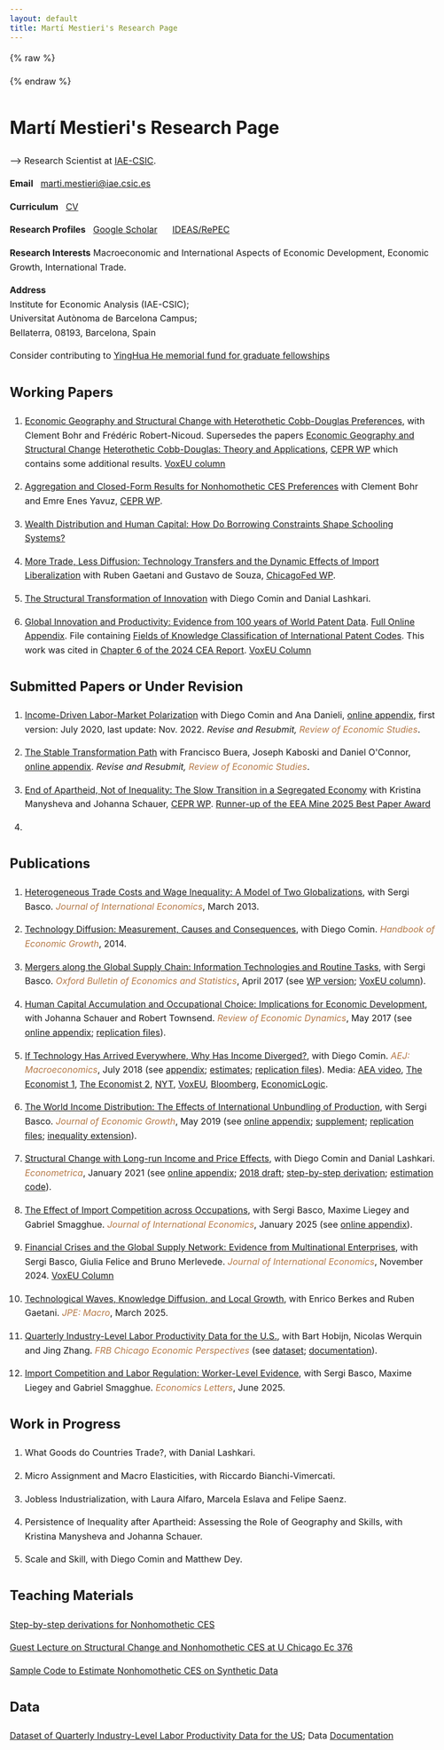 ```yaml
---
layout: default
title: Martí Mestieri's Research Page
---
```

<meta name="viewport" content="width=device-width, initial-scale=1">

{% raw %}
<style>
  blue {
  color: #B47846;  
} 
  pink {
  color: #FF5470; /* Vibrant coral pink */
  }

/* Set base styles */
body {
  font-size: 1.0rem;
  max-width: 80%;
  margin: auto;
  line-height: 1.6;
}

img {
  width: 25%;
  display: block;
  margin-left: 0;
  max-width: 100%; /* Ensures the image does not overflow */
  height: auto;
}

/* Responsive design for smaller screens */
@media (max-width: 768px) {
  body {
    font-size: 0.95rem;
    max-width: 90%;
  }
  
  img {
    width: 25%; /* Increase image size slightly on tablets */
  }
}

@media (max-width: 480px) {
  body {
    font-size: 0.85rem;
    max-width: 95%;
  }
  
  img {
    width: 50%; /* Make image bigger for small screens */
  }
}
</style>
{% endraw %}
<meta name="viewport" content="width=device-width, initial-scale=1">
# Martí Mestieri's Research Page
-->
Research Scientist at [IAE-CSIC](https://www.iae.csic.es/index.php?lang=ing).

**Email** &nbsp; marti.mestieri@iae.csic.es
  
**Curriculum** &nbsp; [CV](https://www.dropbox.com/scl/fi/2vg3wmp99uxt04h96f3px/mestieri_cv_july25.pdf?rlkey=o0nyuyowrwmy8jvaho89zxjzi&dl=0)  

**Research Profiles** &nbsp; [Google Scholar](https://scholar.google.com/citations?user=jXvJF9MAAAAJ&hl=ca)&nbsp; &nbsp; &nbsp; [IDEAS/RePEC](https://ideas.repec.org/f/pme510.html)

**Research Interests**   Macroeconomic and International Aspects of Economic Development, Economic Growth, International Trade.

**Address**  
Institute for Economic Analysis (IAE-CSIC);  
Universitat Autònoma de Barcelona Campus;  
Bellaterra, 08193, Barcelona, Spain

Consider contributing to [YingHua He memorial fund for graduate fellowships](https://riceconnect.rice.edu/donation/yinghua-he-memorial)
                                                                                 
## Working Papers

1.  [Economic Geography and Structural Change with Heterothetic
Cobb-Douglas Preferences](https://www.dropbox.com/scl/fi/xo7rapzw5rcoed6pvjf79/EcoGeo-StructChange-HCD.pdf?rlkey=ddjsji9a0rugt3mtncnyocf1n&dl=0), with Clement Bohr and Frédéric Robert-Nicoud. Supersedes the papers [Economic Geography and Structural Change](https://www.dropbox.com/scl/fi/bxhfrsu67d2nd9vpth9kk/BohrMestieriRobertnicoud.pdf?rlkey=mkg3m5n697su8r34flqa146lm&dl=0)  [Heterothetic Cobb-Douglas: Theory and Applications](https://www.dropbox.com/s/4ib6vfi0og7ixop/bmrn_hcd.pdf?dl=0), [CEPR WP](https://cepr.org/publications/dp18077) which contains some additional results. [VoxEU column](https://cepr.org/voxeu/columns/engels-law-land-how-structural-change-and-regional-disparities-shape-one-another)

2. [Aggregation and Closed-Form Results
for Nonhomothetic CES Preferences](https://www.dropbox.com/scl/fi/obu49nw8d74wyeh64fc9f/BMY_closedform.pdf?rlkey=inrafvfuv22xz0z58pgb9oeqy&dl=0) with Clement Bohr and Emre Enes Yavuz, [CEPR WP](https://cepr.org/publications/dp18606).

3. [Wealth Distribution and Human Capital: How Do Borrowing Constraints Shape Schooling Systems?](https://www.dropbox.com/s/w0fc7sthxh0mhtx/mestieri_wealthdistrib_humancapital.pdf?dl=0)

4. [More Trade, Less Diffusion: Technology Transfers and the Dynamic Effects of Import Liberalization](https://www.dropbox.com/scl/fi/y5l2ym51sj576dvtwt5en/dgm_mar2025.pdf?rlkey=e4bj483w6nidv67zyrj5crjcc&dl=0) with Ruben Gaetani and Gustavo de Souza, [ChicagoFed WP](https://www.chicagofed.org/-/media/publications/working-papers/2024/wp2024-20.pdf?sc_lang=en).

5. [The Structural Transformation of Innovation](https://www.dropbox.com/scl/fi/v6hx2gn2g6g2hpmygllpk/CLM2.pdf?rlkey=0y9sjmiksgxm39w2pbep0zjq2&dl=0) with Diego Comin and Danial Lashkari.

6. [Global Innovation and Productivity: Evidence from 100 years of World Patent Data](https://www.dropbox.com/scl/fi/3nbtp328lugkp82lrytbn/bmm.pdf?rlkey=yaw5hgq9eav4vo6c7gt74ieuv&dl=0). [Full Online Appendix](https://www.dropbox.com/s/223f712mupuij5v/bmm_oa.pdf?dl=0). File containing [Fields of Knowledge Classification of International Patent Codes](https://www.dropbox.com/s/sne8ac9t22pwcy3/Fields_of_knowledge.csv?dl=0). This work was cited in [Chapter 6 of the 2024 CEA Report](https://www.whitehouse.gov/wp-content/uploads/2024/03/ERP-2024-CHAPTER-6.pdf). [VoxEU Column](https://cepr.org/voxeu/columns/it-takes-village-create-idea-knowledge-spillovers-and-productivity-over-past-hundred)
   
   
## Submitted Papers or Under Revision

1. [Income-Driven Labor-Market Polarization](https://www.dropbox.com/s/4c3ow4flycqnymd/cdm.pdf?dl=0) with Diego Comin and Ana Danieli,
    [online appendix](https://www.dropbox.com/s/cu2hv6z8u9633rb/cdm_oa.pdf?dl=0), first version: July 2020, last update: Nov. 2022. *Revise and Resubmit,<blue> Review of Economic Studies</blue>*.
    

2. [The Stable Transformation Path](https://www.dropbox.com/scl/fi/42sxsm4ahgxeh9wgcwx8x/bkmo_july24.pdf?rlkey=3p22096kggjzi6zg2mopvgoj6&dl=0)
    with Francisco Buera, Joseph Kaboski and Daniel O'Connor, 
    [online appendix](https://www.dropbox.com/scl/fi/g9fxctt7edatpbjxvptm4/bkmo_oa_july24.pdf?rlkey=re54p78yaiczlqq1ilzq8teu4&dl=0). *Revise and Resubmit,<blue> Review of Economic Studies</blue>*.

3. [End of Apartheid, Not of Inequality: The Slow Transition in a Segregated Economy](https://www.dropbox.com/scl/fi/4q79efmqe94pbkl3zq18p/MMS.pdf?rlkey=ertuj2kk3wxzl1ik0khz5dz2d&dl=0) with Kristina Manysheva and Johanna Schauer, [CEPR WP](https://hub.cepr.org/civicrm/file?id=241935&eid=256008&fcs=2eddbf108c3edd1775a9824651b70a6fb9ed9ae79cf68bfde242d61cda371469_1752890681_168). [Runner-up of the EEA Mine 2025 Best Paper Award](https://www.eeassoc.org/mine-best-paper-award)

4. 


## Publications

1. [Heterogeneous Trade Costs and Wage Inequality: A Model of Two Globalizations](https://www.dropbox.com/s/ek1tnn8osqoolx3/BM2G.pdf?dl=0), with Sergi Basco. *<blue>Journal of International Economics</blue>*, March 2013.

2. [Technology Diffusion: Measurement, Causes and Consequences](https://www.dropbox.com/s/wb4t5a6jn2qkfdx/CM_chapter.pdf?dl=0), with Diego Comin. *<blue>Handbook of Economic Growth</blue>*, 2014.

3. [Mergers along the Global Supply Chain: Information Technologies and Routine Tasks](https://www.dropbox.com/s/dbevybjgig53owv/BM_MandA.pdf?dl=0), with Sergi Basco. *<blue>Oxford Bulletin of Economics and Statistics</blue>*, April 2017 (see [WP version](https://www.dropbox.com/s/9zb0f8drntg5zz0/BM_MandAR.pdf?dl=0); [VoxEU column](http://www.voxeu.org/article/ict-and-global-supply-chains)).

4. [Human Capital Accumulation and Occupational Choice: Implications for Economic Development](https://www.dropbox.com/s/i9y5hhldhf8sf2z/MST_rev.pdf?dl=0), with Johanna Schauer and Robert Townsend. *<blue>Review of Economic Dynamics</blue>*, May 2017 (see [online appendix](https://www.dropbox.com/s/7nmwugrvgbw5q3a/MST_rev_onlineappendix.pdf?dl=0); [replication files](https://www.dropbox.com/s/p3wkhbsmytj9rnx/MST_replication_files.zip?dl=0)).

5. [If Technology Has Arrived Everywhere, Why Has Income Diverged?](https://www.dropbox.com/s/l04exb9tn9zcsdt/CM_transition.pdf?dl=0), with Diego Comin. *<blue>AEJ: Macroeconomics</blue>*, July 2018 (see [appendix](https://www.dropbox.com/s/hpmdrvmg5bbwe0p/CM_transition_appendix.pdf?dl=0); [estimates](https://www.dropbox.com/s/y34zbbnuji9mley/CM_online_results.csv?dl=0); [replication files](https://sites.google.com/site/martimestieri/replication%20files.zip?attredirects=0&d=1)). Media: [AEA video](https://www.aeaweb.org/research/technology-intensity-of-use-income-divergence), [The Economist 1](http://www.economist.com/news/briefing/21679448-pace-business-really-getting-quicker-creed-speed), [The Economist 2](https://www.economist.com/finance-and-economics/2023/07/16/your-employer-is-probably-unprepared-for-artificial-intelligence), [NYT](http://economix.blogs.nytimes.com/2013/05/10/technology-as-a-driver-of-growth-or-not/), [VoxEU](http://www.voxeu.org/article/technology-and-income-dynamics-1800-2000), [Bloomberg](http://www.bloomberg.com/news/2013-05-09/fed-in-2008-showed-panic-of-1907-was-excessive-cutting-research.html), [EconomicLogic](http://economiclogic.blogspot.com.es/2013/06/income-divergence-in-face-of-faster.html).

6. [The World Income Distribution: The Effects of International Unbundling of Production](https://www.dropbox.com/s/czqzvaqwtgmk5hs/BMU_rev.pdf?dl=0), with Sergi Basco. *<blue>Journal of Economic Growth</blue>*, May 2019 (see [online appendix](https://www.dropbox.com/s/sgwdn0qb2kwca8k/BMU_onlineappendix_rev.pdf?dl=0); [supplement](https://www.dropbox.com/s/teu5685tej9tt54/BMP3_additional_results_rev2.pdf?dl=0); [replication files](https://www.dropbox.com/s/94zy8f7iwh2yvvl/replication%20files%20bmp3.zip?dl=0); [inequality extension](https://www.dropbox.com/s/83ty9lv2lem87y1/BM_Trade_and_within_inequality.pdf?dl=0)).

7. [Structural Change with Long-run Income and Price Effects](https://www.dropbox.com/s/prta8e8rul85w6i/CLM_final.pdf?dl=0), with Diego Comin and Danial Lashkari. *<blue>Econometrica</blue>*, January 2021 (see [online appendix](https://www.dropbox.com/s/k0n1wc79z3u10ck/CLM_onlineappendix_final.pdf?dl=0); [2018 draft](https://www.dropbox.com/s/98e9tjnx3nhlhdd/CLM_rev2.pdf?dl=0); [step-by-step derivation](https://www.dropbox.com/s/b5r76pev48xo6is/nhcesstepbystep.pdf?dl=0); [estimation code](https://www.dropbox.com/s/adzdfl0najc7jc5/estimation_nhces.zip?dl=0)).

8. [The Effect of Import Competition across Occupations](https://www.dropbox.com/scl/fi/5atxvzy3830u57pg93v0f/blms_rev2.pdf?rlkey=02gzztb1bzbcc3db9547fk566&dl=0), with Sergi Basco, Maxime Liegey and Gabriel Smagghue. *<blue>Journal of International Economics</blue>*, January 2025 (see [online appendix](https://www.dropbox.com/scl/fi/r2gng6ycegyyaioicrl8g/blms_rev2_oa.pdf?rlkey=6ddy9deto2gv41qqavcrtrqu3&dl=0)).

9. [Financial Crises and the Global Supply Network: Evidence from Multinational Enterprises](https://www.dropbox.com/scl/fi/6b3lvswv3cnm98pwiyawd/BFMM_Economic_Crises_and_the_Global_Supply_Chain_rev.pdf?rlkey=szf700evtygpjqx8pji2icda0&dl=0), with Sergi Basco, Giulia Felice and Bruno Merlevede. *<blue>Journal of International Economics</blue>*, November 2024. [VoxEU Column](https://cepr.org/voxeu/columns/financial-crises-and-global-supply-network-evidence-multinational-enterprises)

10. [Technological Waves, Knowledge Diffusion, and Local Growth](https://www.dropbox.com/scl/fi/jzjsn0dxzx366wj47qd4d/bgm.pdf?rlkey=ac1wvsimj4y7jpmccbkpse3bf&dl=0), with Enrico Berkes and Ruben Gaetani. *<blue>JPE: Macro</blue>*, March 2025.

11. [Quarterly Industry-Level Labor Productivity Data for the U.S.](https://www.dropbox.com/scl/fi/gcxep9beveqbb5ob52nnx/Productivity_EP.pdf?rlkey=o5vjpc8s941lq727tf6nazi27&dl=0), with Bart Hobijn, Nicolas Werquin and Jing Zhang. *<blue>FRB Chicago Economic Perspectives</blue>* (see [dataset](https://www.chicagofed.org/-/media/others/people/research-resources/hobijin-bart/qilp.xlsx); [documentation](https://www.chicagofed.org/-/media/others/people/research-resources/hobijin-bart/qilp-release-notes.pdf)).

12. [Import Competition and Labor Regulation: Worker-Level Evidence](https://www.dropbox.com/scl/fi/yj5s143szs60qsgupjkgs/blms_regulation.pdf?rlkey=47vw3afhl8tvhp5nufeia0kij&dl=0), with Sergi Basco, Maxime Liegey and Gabriel Smagghue. *<blue>Economics Letters</blue>*, June 2025.

    
## Work in Progress 

1. What Goods do Countries Trade?, with Danial Lashkari.

2. Micro Assignment and Macro Elasticities, with Riccardo Bianchi-Vimercati.

3. Jobless Industrialization, with Laura Alfaro, Marcela Eslava and Felipe Saenz.

4. Persistence of Inequality after Apartheid: Assessing the Role of Geography and Skills, with Kristina Manysheva and Johanna Schauer.

5. Scale and Skill, with Diego Comin and Matthew Dey.
   

## Teaching Materials

[Step-by-step derivations for Nonhomothetic CES](https://www.dropbox.com/s/b5r76pev48xo6is/nhcesstepbystep.pdf?dl=0)

[Guest Lecture on Structural Change and Nonhomothetic CES at U Chicago Ec 376](https://www.dropbox.com/s/desc962vwmcdbat/structural_change_lecture.pdf?dl=0)

[Sample Code to Estimate Nonhomothetic CES on Synthetic Data](https://www.dropbox.com/s/adzdfl0najc7jc5/estimation_nhces.zip?dl=0)


## Data

[Dataset of Quarterly Industry-Level Labor Productivity Data for the US](https://www.chicagofed.org/-/media/others/people/research-resources/hobijin-bart/qilp.xlsx); Data [Documentation](https://www.chicagofed.org/-/media/others/people/research-resources/hobijin-bart/qilp-release-notes.pdf)





